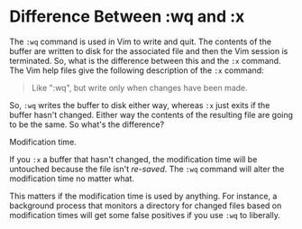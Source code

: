 # Difference Between :wq and :x

The `:wq` command is used in Vim to write and quit. The contents of the
buffer are written to disk for the associated file and then the Vim session
is terminated. So, what is the difference between this and the `:x` command.
The Vim help files give the following description of the `:x` command:

> Like ":wq", but write only when changes have been made.

So, `:wq` writes the buffer to disk either way, whereas `:x` just exits if the
buffer hasn't changed. Either way the contents of the resulting file are
going to be the same. So what's the difference?

Modification time.

If you `:x` a buffer that hasn't changed, the modification time will be
untouched because the file isn't *re-saved*. The `:wq` command will alter
the modification time no matter what.

This matters if the modification time is used by anything. For instance, a
background process that monitors a directory for changed files based on
modification times will get some false positives if you use `:wq` to
liberally.
